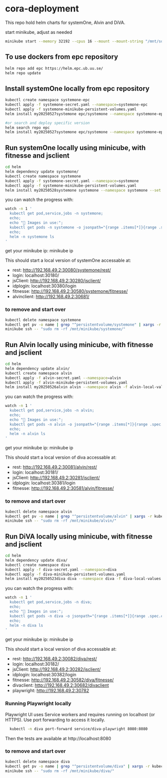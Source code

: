 # cora-deployment

This repo hold helm charts for systemOne, Alvin and DiVA.

start minikube, adjust as needed

```bash
minikube start --memory 32192 --cpus 16 --mount --mount-string "/mnt/someplace/minikube/:/mnt/minikube"

```

## To use dockers from epc repository

```bash
helm repo add epc https://helm.epc.ub.uu.se/
helm repo update
```

## Install systemOne locally from epc repository

```bash
kubectl create namespace systemone-epc
kubectl apply -f systemone-secret.yaml --namespace=systemone-epc
kubectl apply -f systemone-minikube-persistent-volumes.yaml
helm install my20250527systemone epc/systemone --namespace systemone-epc --set deploy.fitnesse=true

#or search and deploy specific version
helm search repo epc
helm install my20250527systemone epc/systemone --namespace systemone-epc --version 0.2.14 --set deploy.fitnesse=true
```

## Run systemOne locally using minicube, with fitnesse and jsclient

```bash
cd helm
helm dependency update systemone/
kubectl create namespace systemone
kubectl apply -f systemone-secret.yaml --namespace=systemone
kubectl apply -f systemone-minikube-persistent-volumes.yaml
helm install my20250528systemone systemone --namespace systemone --set deploy.fitnesse=true
```

you can watch the progress with:

```bash
watch -n 1 '
  kubectl get pod,service,jobs -n systemone;
  echo;
  echo "🐳 Images in use:";
  kubectl get pods -n systemone -o jsonpath="{range .items[*]}{range .spec.containers[*]}{.image}{\"\n\"}{end}" | sort | uniq;
  echo;
  helm -n systemone ls
'
```

get your minikube ip: minikube ip

This should start a local version of systemOne accessable at:<br>

- rest: http://192.168.49.2:30080/systemone/rest/
- login: localhost:30180/
- jsClient: http://192.168.49.2:30280/jsclient/
- idplogin: localhost:30380/login
- fitnesse: http://192.168.49.2:30580/systemone/fitnesse/
- alvinclient: http://192.168.49.2:30681/

### to remove and start over

```bash
kubectl delete namespace systemone
kubectl get pv -o name | grep "^persistentvolume/systemone" | xargs -r kubectl delete
minikube ssh -- "sudo rm -rf /mnt/minikube/systemone/"
```

## Run Alvin locally using minicube, with fitnesse and jsclient

```bash
cd helm
helm dependency update alvin/
kubectl create namespace alvin
kubectl apply -f alvin-secret.yaml --namespace=alvin
kubectl apply -f alvin-minikube-persistent-volumes.yaml
helm install my20250526alvin alvin --namespace alvin -f alvin-local-values.yaml
```

you can watch the progress with:

```bash
watch -n 1 '
  kubectl get pod,service,jobs -n alvin;
  echo;
  echo "🐳 Images in use:";
  kubectl get pods -n alvin -o jsonpath="{range .items[*]}{range .spec.containers[*]}{.image}{\"\n\"}{end}" | sort | uniq
  echo;
  helm -n alvin ls
'


```

get your minikube ip: minikube ip

This should start a local version of diva accessable at:<br>

- rest: http://192.168.49.2:30081/alvin/rest/
- login: localhost:30181/
- jsClient: http://192.168.49.2:30281/jsclient/
- idplogin: localhost:30381/login
- fitnesse: http://192.168.49.2:30581/alvin/fitnesse/

### to remove and start over

```bash
kubectl delete namespace alvin
kubectl get pv -o name | grep "^persistentvolume/alvin" | xargs -r kubectl delete
minikube ssh -- "sudo rm -rf /mnt/minikube/alvin/"
```

## Run DiVA locally using minicube, with fitnesse and jsclient

```bash
cd helm
helm dependency update diva/
kubectl create namespace diva
kubectl apply -f diva-secret.yaml --namespace=diva
kubectl apply -f diva-minikube-persistent-volumes.yaml
helm install my20250523diva diva --namespace diva -f diva-local-values.yaml
```

you can watch the progress with:

```bash
watch -n 1 '
  kubectl get pod,service,jobs -n diva;
  echo;
  echo "🐳 Images in use:";
  kubectl get pods -n diva -o jsonpath="{range .items[*]}{range .spec.containers[*]}{.image}{\"\n\"}{end}" | sort | uniq
  echo;
  helm -n diva ls
'


```

get your minikube ip: minikube ip

This should start a local version of diva accessable at:<br>

- rest: http://192.168.49.2:30082/diva/rest/
- login: localhost:30182/
- jsClient: http://192.168.49.2:30282/jsclient/
- idplogin: localhost:30382/login
- fitnesse: http://192.168.49.2:30582/diva/fitnesse/
- divaclient: http://192.168.49.2:30682/divaclient
- playwright: http://192.168.49.2:30782

### Running Playwright locally

Playwright UI uses Service workers and requires running on localhost (or HTTPS). Use port forwarding to access it locally.

```bash
  kubectl -n diva port-forward service/diva-playwright 8080:8080
```

Then the tests are available at http://localhost:8080

### to remove and start over

```bash
kubectl delete namespace diva
kubectl get pv -o name | grep "^persistentvolume/diva" | xargs -r kubectl delete
minikube ssh -- "sudo rm -rf /mnt/minikube/diva/"
```
